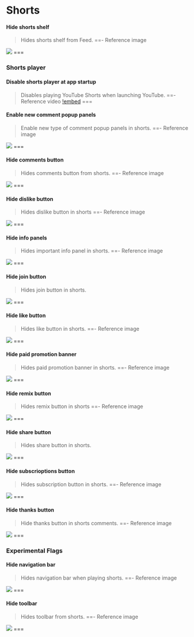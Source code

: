 # Shorts

#### Hide shorts shelf
>Hides shorts shelf from Feed.
==- Reference image
<img src="https://raw.githubusercontent.com/kazimmt/RVX-Features/website/assets/youtube/shorts/Hide-shorts-shelf.jpg">
===

### Shorts player

#### Disable shorts player at app startup
>Disables playing YouTube Shorts when launching YouTube.
==- Reference video
[!embed](https://github.com/kazimmt/RVX-Features/assets/82371061/9e0dcdfd-fe78-44c5-bc23-8a1b22011413)
===

#### Enable new comment popup panels
>Enable new type of comment popup panels in shorts.
==- Reference image
<img src="https://raw.githubusercontent.com/kazimmt/RVX-Features/website/assets/youtube/shorts/Enable-new-comment-popup-panel.jpg" >
===

#### Hide comments button
>Hides comments button from shorts.
==- Reference image
<img src="https://raw.githubusercontent.com/kazimmt/RVX-Features/website/assets/youtube/shorts/Hide-comments-button.jpg">
===

#### Hide dislike button
>Hides dislike button in shorts
==- Reference image
<img src="https://raw.githubusercontent.com/kazimmt/RVX-Features/website/assets/youtube/shorts/Hide-dislike-button.jpg">
===

#### Hide info panels
>Hides important info panel in shorts.
==- Reference image
<img src="https://raw.githubusercontent.com/kazimmt/RVX-Features/website/assets/youtube/shorts/Hide-info-panels.jpg">
===

#### Hide join button
>Hides join button in shorts.
<img src="https://raw.githubusercontent.com/kazimmt/RVX-Features/website/assets/youtube/shorts/Hide-join-button.jpg">
===

#### Hide like button
>Hides like button in shorts.
==- Reference image
<img src="https://raw.githubusercontent.com/kazimmt/RVX-Features/website/assets/youtube/shorts/Hide-like-button.jpg">
===

#### Hide paid promotion banner
>Hides paid promotion banner in shorts.
==- Reference image
<img src="https://raw.githubusercontent.com/kazimmt/RVX-Features/website/assets/youtube/shorts/Hide-paid-promotion-banner.jpg">
===

#### Hide remix button
>Hides remix button in shorts
==- Reference image
<img src="https://raw.githubusercontent.com/kazimmt/RVX-Features/website/assets/youtube/shorts/Hide-remix-button.jpg">
===

#### Hide share button
>Hides share button in shorts.
<img src="https://raw.githubusercontent.com/kazimmt/RVX-Features/website/assets/youtube/shorts/Hide-share-button.jpg">
===

#### Hide subscrioptions button
>Hides subscription button in shorts.
==- Reference image
<img src="https://raw.githubusercontent.com/kazimmt/RVX-Features/website/assets/youtube/shorts/Hide-subscription-button.jpg">
===

#### Hide thanks button
>Hide thanks button in shorts comments.
==- Reference image
<img src="https://raw.githubusercontent.com/kazimmt/RVX-Features/website/assets/youtube/shorts/Hide-thanks-button.jpg">
===

### Experimental Flags

#### Hide navigation bar
>Hides navigation bar when playing shorts.
==- Reference image
<img src="https://raw.githubusercontent.com/kazimmt/RVX-Features/website/assets/youtube/shorts/Hide-navigation-bar.jpg">
===

#### Hide toolbar
>Hides toolbar from shorts.
==- Reference image
<img src="https://raw.githubusercontent.com/kazimmt/RVX-Features/website/assets/youtube/shorts/Hide-toolbar.jpg">
===